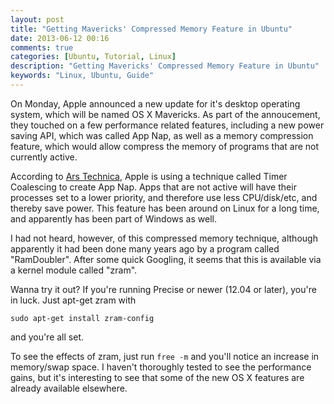 ```yaml
---
layout: post
title: "Getting Mavericks' Compressed Memory Feature in Ubuntu"
date: 2013-06-12 00:16
comments: true
categories: [Ubuntu, Tutorial, Linux]
description: "Getting Mavericks' Compressed Memory Feature in Ubuntu"
keywords: "Linux, Ubuntu, Guide"
---
```


On Monday, Apple announced a new update for it's desktop operating system, which will be named OS X Mavericks. As part of the annoucement, they touched on a few performance related features, including a new power saving API, which was called App Nap, as well as a memory compression feature, which would allow compress the memory of programs that are not currently active. 

According to [Ars Technica](http://arstechnica.com/apple/2013/06/how-os-x-mavericks-works-its-power-saving-magic/), Apple is using a technique called Timer Coalescing to create App Nap. Apps that are not active will have their processes set to a lower priority, and therefore use less CPU/disk/etc, and thereby save power. This feature has been around on Linux for a long time, and apparently has been part of Windows as well.

I had not heard, however, of this compressed memory technique, although apparently it had been done many years ago by a program called "RamDoubler". After some quick Googling, it seems that this is available via a kernel module called "zram". 

<!-- more -->

Wanna try it out? If you're running Precise or newer (12.04 or later), you're in luck. Just apt-get zram with

```
sudo apt-get install zram-config
```

and you're all set.

To see the effects of zram, just run `free -m` and you'll notice an increase in memory/swap space. I haven't thoroughly tested to see the performance gains, but it's interesting to see that some of the new OS X features are already available elsewhere.

